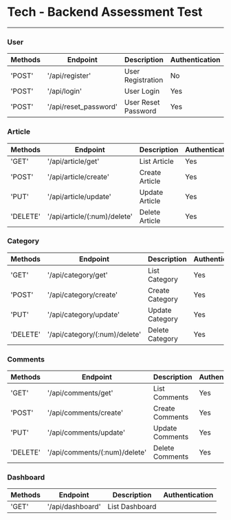 # Tech - Backend Assessment Test

* * *

### User

| Methods | Endpoint | Description | Authentication  |
| --- | --- | --- | --- |
| 'POST' | '/api/register' | User Registration| No |
| 'POST' | '/api/login' | User Login | Yes |
| 'POST' | '/api/reset_password' | User Reset Password | Yes |

### Article

| Methods | Endpoint | Description | Authentication  |
| --- | --- | --- | --- |
| 'GET' | '/api/article/get' | List Article | Yes |
| 'POST' | '/api/article/create' | Create Article | Yes |
| 'PUT' | '/api/article/update' | Update Article | Yes |
| 'DELETE' | '/api/article/(:num)/delete' | Delete Article | Yes |

### Category

| Methods | Endpoint | Description | Authentication  |
| --- | --- | --- | --- |
| 'GET' | '/api/category/get' | List Category | Yes |
| 'POST' | '/api/category/create' | Create Category | Yes |
| 'PUT' | '/api/category/update' | Update Category | Yes |
| 'DELETE' | '/api/category/(:num)/delete' | Delete Category | Yes |

### Comments

| Methods | Endpoint | Description | Authentication  |
| --- | --- | --- | --- |
| 'GET' | '/api/comments/get' | List Comments | Yes |
| 'POST' | '/api/comments/create' | Create Comments | Yes |
| 'PUT' | '/api/comments/update' | Update Comments | Yes |
| 'DELETE' | '/api/comments/(:num)/delete' | Delete Comments | Yes |

### Dashboard

| Methods | Endpoint | Description | Authentication  |
| --- | --- | --- | --- |
| 'GET' | '/api/dashboard' | List Dashboard | | Yes |


